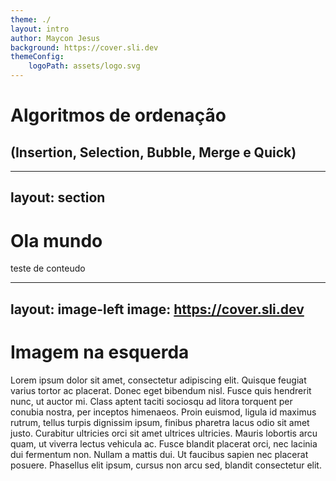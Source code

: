 ```yaml
---
theme: ./
layout: intro
author: Maycon Jesus
background: https://cover.sli.dev
themeConfig:
    logoPath: assets/logo.svg
---
```


# Algoritmos de ordenação

## (Insertion, Selection, Bubble, Merge e Quick)

---
layout: section
---

# Ola mundo

teste de conteudo

---
layout: image-left
image: https://cover.sli.dev
---

# Imagem na esquerda

Lorem ipsum dolor sit amet, consectetur adipiscing elit. Quisque feugiat varius tortor ac placerat. Donec eget bibendum nisl. Fusce quis hendrerit nunc, ut auctor mi. Class aptent taciti sociosqu ad litora torquent per conubia nostra, per inceptos himenaeos. Proin euismod, ligula id maximus rutrum, tellus turpis dignissim ipsum, finibus pharetra lacus odio sit amet justo. Curabitur ultricies orci sit amet ultrices ultricies. Mauris lobortis arcu quam, ut viverra lectus vehicula ac. Fusce blandit placerat orci, nec lacinia dui fermentum non. Nullam a mattis dui. Ut faucibus sapien nec placerat posuere. Phasellus elit ipsum, cursus non arcu sed, blandit consectetur elit.
